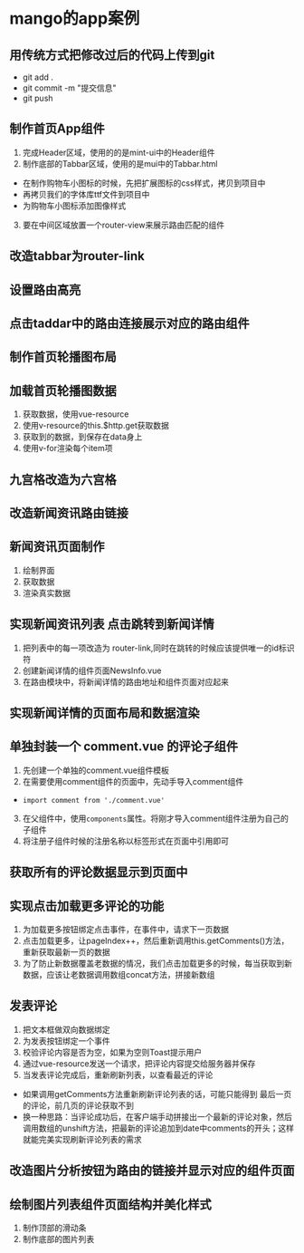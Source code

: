 # mango的app案例

## 用传统方式把修改过后的代码上传到git
- git add .
- git commit -m "提交信息"
- git push 

## 制作首页App组件
1. 完成Header区域，使用的的是mint-ui中的Header组件
2. 制作底部的Tabbar区域，使用的是mui中的Tabbar.html
  + 在制作购物车小图标的时候，先把扩展图标的css样式，拷贝到项目中
  + 再拷贝我们的字体库ttf文件到项目中
  + 为购物车小图标添加图像样式
3. 要在中间区域放置一个router-view来展示路由匹配的组件

## 改造tabbar为router-link

## 设置路由高亮

## 点击taddar中的路由连接展示对应的路由组件

## 制作首页轮播图布局

## 加载首页轮播图数据
1. 获取数据，使用vue-resource
2. 使用v-resource的this.$http.get获取数据
3. 获取到的数据，到保存在data身上
4. 使用v-for渲染每个item项

## 九宫格改造为六宫格

## 改造新闻资讯路由链接

## 新闻资讯页面制作
1. 绘制界面
2. 获取数据
3. 渲染真实数据

## 实现新闻资讯列表 点击跳转到新闻详情
1. 把列表中的每一项改造为 router-link,同时在跳转的时候应该提供唯一的id标识符
2. 创建新闻详情的组件页面NewsInfo.vue
3. 在路由模块中，将新闻详情的路由地址和组件页面对应起来

## 实现新闻详情的页面布局和数据渲染

## 单独封装一个 comment.vue 的评论子组件
1. 先创建一个单独的comment.vue组件模板
2. 在需要使用comment组件的页面中，先动手导入comment组件
  + `import comment from './comment.vue'`
3. 在父组件中，使用`components`属性。将刚才导入comment组件注册为自己的子组件
4. 将注册子组件时候的注册名称以标签形式在页面中引用即可

## 获取所有的评论数据显示到页面中

## 实现点击加载更多评论的功能
1. 为加载更多按钮绑定点击事件，在事件中，请求下一页数据
2. 点击加载更多，让pageIndex++，然后重新调用this.getComments()方法，重新获取最新一页的数据
3. 为了防止新数据覆盖老数据的情况，我们点击加载更多的时候，每当获取到新数据，应该让老数据调用数组concat方法，拼接新数组

## 发表评论
1. 把文本框做双向数据绑定
2. 为发表按钮绑定一个事件
3. 校验评论内容是否为空，如果为空则Toast提示用户
4. 通过vue-resource发送一个请求，把评论内容提交给服务器并保存
5. 当发表评论完成后，重新刷新列表，以查看最近的评论
  + 如果调用getComments方法重新刷新评论列表的话，可能只能得到 最后一页的评论，前几页的评论获取不到
  + 换一种思路：当评论成功后，在客户端手动拼接出一个最新的评论对象，然后调用数组的unshift方法，把最新的评论追加到date中comments的开头；这样就能完美实现刷新评论列表的需求

## 改造图片分析按钮为路由的链接并显示对应的组件页面

## 绘制图片列表组件页面结构并美化样式
1. 制作顶部的滑动条
2. 制作底部的图片列表